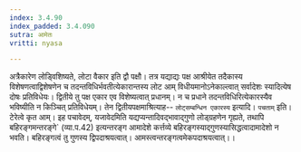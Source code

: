 ```yaml
---
index: 3.4.90
index_padded: 3.4.090
sutra: आमेतः
vritti: nyasa

---
```

अत्रैकारेण लोड्विशिष्यते, लोटा वैकार इति द्वौ पक्षौ। तत्र यद्याद्यः पक्ष आश्रीयेत तदैकास्य विशेषणत्वाद्विशेषणेन च तदन्तविधिर्भवतीत्येकारान्तस्य लोट आम् विधीयमानोऽनेकाल्त्वात् सर्वादेशः स्यादित्येष दोषः प्रतिविधेयः। द्वितीये तु पक्ष एकार एव विशेष्यत्वात् प्रधानम्। न च प्रधाने तदन्तविधिरित्येकारस्यैव भविष्यीति न किञ्चित् प्रतिविधेयम्। तेन द्वितीयपक्षमाश्रित्याह-- `लोट्सम्बन्धिन एकारस्य` इत्यादि। `पचताम्` इति। टेरेत्वे कृत आम्। इह पचावेदम्, यजावेदमिति यद्यप्यन्तादिवद्भावाद्गुणो लोड्ग्रहणेन गृह्यते, तथापि बहिरङ्गमन्तरङ्गे` (व्या.प.42) इत्यन्तरङ्ग आमादेशे कर्त्तव्ये बहिरङ्गस्याद्गुणस्यासिद्धत्वादामादेशो न भवति। बहिरङ्गत्वं तु गुणस्य द्विपदाश्रयत्वात्। आमस्त्वन्तरङ्गत्वमेकपदाश्रयत्वात्।।